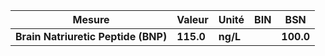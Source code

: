 |               Mesure              |  Valeur |  Unité |BIN|   BSN   |
|-----------------------------------|---------|--------|---|---------|
|**Brain Natriuretic Peptide (BNP)**|**115.0**|**ng/L**|   |**100.0**|